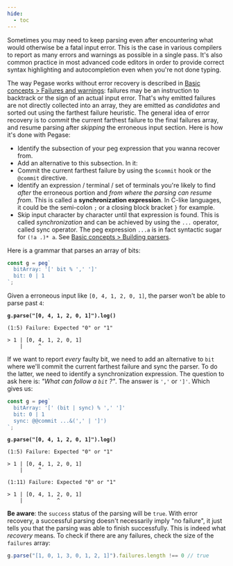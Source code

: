 ```yaml
---
hide:
  - toc
---
```


Sometimes you may need to keep parsing even after encountering what would otherwise be a fatal input error. This is the case in various compilers to report as many errors and warnings as possible in a single pass. It's also common practice in most advanced code editors in order to provide correct syntax highlighting and autocompletion even when you're not done typing.

The way Pegase works without error recovery is described in [Basic concepts > Failures and warnings](/pegase/basic-concepts/Failures-and-warnings): failures may be an instruction to backtrack or the sign of an actual input error. That's why emitted failures are not directly collected into an array, they are emitted as *candidates* and sorted out using the farthest failure heuristic. The general idea of error recovery is to *commit* the current farthest failure to the final failures array, and resume parsing after *skipping* the erroneous input section. Here is how it's done with Pegase:

- Identify the subsection of your peg expression that you wanna recover from.
- Add an alternative to this subsection. In it:
- Commit the current farthest failure by using the `$commit` hook or the `@commit` directive.
- Identify an expression / terminal / set of terminals you're likely to find *after* the erroneous portion and *from where the parsing can resume from*. This is called a **synchronization expression**. In C-like languages, it could be the semi-colon `;` or a closing block bracket `}` for example.
- Skip input character by character until that expression is found. This is called *synchronization* and can be achieved by using the `...` operator, called sync operator. The peg expression `...a` is in fact syntactic sugar for `(!a .)* a`. See [Basic concepts > Building parsers](/pegase/basic-concepts/Building-parsers/).

Here is a grammar that parses an array of bits:

```ts
const g = peg`
  bitArray: '[' bit % ',' ']'
  bit: 0 | 1
`;
```

Given a erroneous input like `[0, 4, 1, 2, 0, 1]`, the parser won't be able to parse past `4`:

**`g.parse("[0, 4, 1, 2, 0, 1]").log()`**

```text
(1:5) Failure: Expected "0" or "1"

> 1 | [0, 4, 1, 2, 0, 1]
    |     ^
```

If we want to report *every* faulty bit, we need to add an alternative to `bit` where we'll commit the current farthest failure and sync the parser. To do the latter, we need to identify a synchronization expression. The question to ask here is: *"What can follow a `bit` ?"*. The answer is `','` or `']'`. Which gives us:

```ts
const g = peg`
  bitArray: '[' (bit | sync) % ',' ']'
  bit: 0 | 1
  sync: @@commit ...&(',' | ']')
`;
```

**`g.parse("[0, 4, 1, 2, 0, 1]").log()`**

```text
(1:5) Failure: Expected "0" or "1"

> 1 | [0, 4, 1, 2, 0, 1]
    |     ^

(1:11) Failure: Expected "0" or "1"

> 1 | [0, 4, 1, 2, 0, 1]
    |           ^
```

**Be aware**: the `success` status of the parsing will be `true`. With error recovery, a successful parsing doesn't necessarily imply "no failure", it just tells you that the parsing was able to finish successfully. This is indeed what *recovery* means. To check if there are any failures, check the size of the `failures` array:

```ts
g.parse("[1, 0, 1, 3, 0, 1, 2, 1]").failures.length !== 0 // true
```
